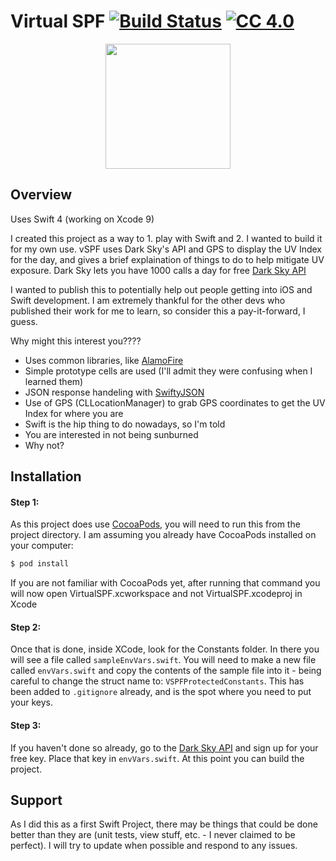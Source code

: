 # Virtual SPF [![Build Status](https://travis-ci.org/brettywhite/VirtualSPF.svg?branch=master)](https://travis-ci.org/brettywhite/VirtualSPF)  [![CC 4.0][license-image]][license-url]

<p align="center">
<img src="http://buhzhyve.com/vspf.png" width="200">
</p>

## Overview

Uses Swift 4 (working on Xcode 9)

I created this project as a way to 1. play with Swift and 2. I wanted to build it for my own use. vSPF uses Dark Sky's API and GPS to display the UV Index for the day, and gives a brief explaination of things to do to help mitigate UV exposure. Dark Sky lets you have 1000 calls a day for free [Dark Sky API](https://darksky.net/dev)

I wanted to publish this to potentially help out people getting into iOS and Swift development. I am extremely thankful for the other devs who published their work for me to learn, so consider this a pay-it-forward, I guess. 

Why might this interest you????

* Uses common libraries, like [AlamoFire](https://github.com/Alamofire/Alamofire)
* Simple prototype cells are used (I'll admit they were confusing when I learned them)
* JSON response handeling with [SwiftyJSON](https://github.com/SwiftyJSON/SwiftyJSON)
* Use of GPS (CLLocationManager) to grab GPS coordinates to get the UV Index for where you are
* Swift is the hip thing to do nowadays, so I'm told
* You are interested in not being sunburned
* Why not?

## Installation

#### Step 1: 
As this project does use [CocoaPods](https://cocoapods.org/), you will need to run this from the project directory. I am assuming you already have CocoaPods installed on your computer:

```bash
$ pod install
```

If you are not familiar with CocoaPods yet, after running that command you will now open VirtualSPF.xcworkspace and not VirtualSPF.xcodeproj in Xcode

#### Step 2:
Once that is done, inside XCode, look for the Constants folder. In there you will see a file called `sampleEnvVars.swift`. You will need to make a new file called `envVars.swift` and copy the contents of the sample file into it - being careful to change the struct name to: `VSPFProtectedConstants`. This has been added to `.gitignore` already, and is the spot where you need to put your keys. 

#### Step 3: 

If you haven't done so already, go to the [Dark Sky API](https://darksky.net/dev) and sign up for your free key. Place that key in `envVars.swift`. At this point you can build the project.

## Support

As I did this as a first Swift Project, there may be things that could be done better than they are (unit tests, view stuff, etc. - I never claimed to be perfect). I will try to update when possible and respond to any issues. 

[license-url]: http://www.wtfpl.net
[license-image]: https://img.shields.io/badge/License-WTFPL%202.0-lightgrey.svg?style=flat-square

